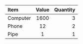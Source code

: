 Item      | Value | Quantity
:-------- |:-----:| -------:
Computer  | 1600  | 3
Phone     | 12    | 2
Pipe      | 1     | 1
